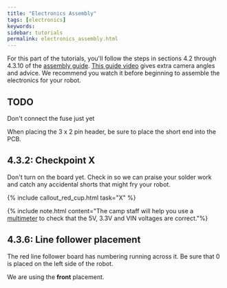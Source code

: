 ```yaml
---
title: "Electronics Assembly"
tags: [electronics]
keywords:
sidebar: tutorials
permalink: electronics_assembly.html
---
```


For this part of the tutorials, you'll follow the steps in sections 4.2 through 4.3.10 of the [assembly guide](). [This guide video](https://www.youtube.com/watch?v=WJbBQHVmTgY) gives extra camera angles and advice. We recommend you watch it before beginning to assemble the electronics for your robot.

## TODO

Don't connect the fuse just yet

When placing the 3 x 2 pin header, be sure to place the short end into the PCB.

## 4.3.2: Checkpoint X

Don't turn on the board yet. Check in so we can praise your solder work and catch any accidental shorts that might fry your robot.

{% include callout_red_cup.html task="X" %}

{% include note.html content="The camp staff will help you use a [multimeter](https://en.wikipedia.org/wiki/Multimeter) to check that the 5V, 3.3V and VIN voltages are correct."%}

## 4.3.6: Line follower placement

The red line follower board has numbering running across it. Be sure that 0 is placed on the left side of the robot.

We are using the **front** placement.
